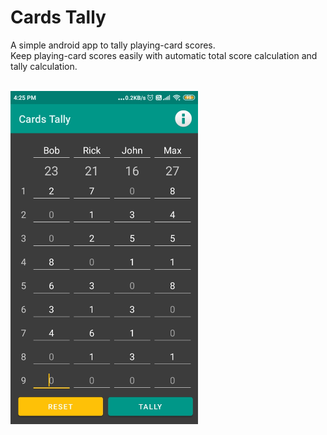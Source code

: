 # Cards Tally
A simple android app to tally playing-card scores.<br>
Keep playing-card scores easily with automatic total score calculation and tally calculation.
<br><br>

<img src="https://raw.githubusercontent.com/prat-man/Cards-Tally/main/Screenshot.jpg" width="300px"/>
